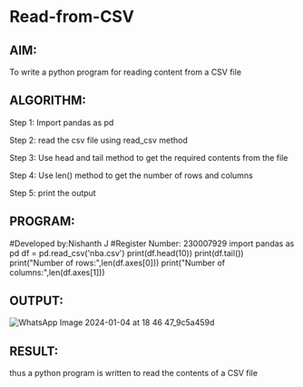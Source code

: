 # Read-from-CSV

## AIM:
To write a python program for reading content from a CSV file

## ALGORITHM:
Step 1:
Import pandas as pd

Step 2:
read the csv file using read_csv method

Step 3:
Use head and tail method to get the required contents from the file

Step 4:
Use len() method to get the number of rows and columns

Step 5:
print the output

## PROGRAM:
#Developed by:Nishanth J
#Register Number: 230007929
import pandas as pd
df = pd.read_csv('nba.csv')
print(df.head(10))
print(df.tail())
print("Number of rows:",len(df.axes[0]))
print("Number of columns:",len(df.axes[1]))

## OUTPUT:
![WhatsApp Image 2024-01-04 at 18 46 47_9c5a459d](https://github.com/Nishanth-018/Read-from-CSV/assets/149347651/57c7e703-6166-4799-9489-6a3c3cd2f501)


## RESULT:
thus a python program is written to read the contents of a CSV file
